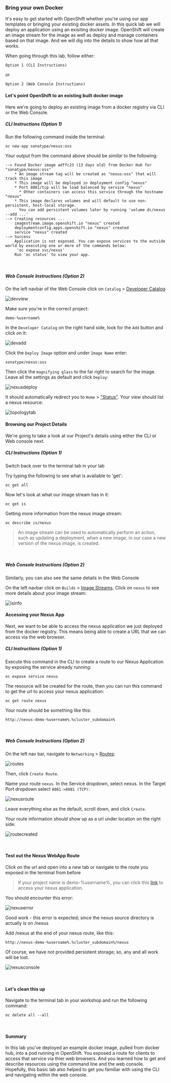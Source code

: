 ### Bring your own Docker

It's easy to get started with OpenShift whether you're using our app templates or bringing your existing docker assets. In this quick lab we will deploy an application using an exisiting docker image. OpenShift will create an image stream for the image as well as deploy and manage containers based on that image. And we will dig into the details to show how all that works.

When going through this lab, follow either:
```
Option 1 (CLI Instructions)
```
or 
```
Option 2 (Web Console Instructions)
```

#### Let's point OpenShift to an existing built docker image

Here we're going to deploy an existing image from a docker registry via CLI or the Web Console.

##### CLI Instructions (Option 1)

Run the following command inside the terminal: 
```execute
oc new-app sonatype/nexus:oss
```

Your output from the command above should be *similar* to the following: 

```
--> Found Docker image adffc23 (13 days old) from Docker Hub for "sonatype/nexus:oss"
    * An image stream tag will be created as "nexus:oss" that will track this image
    * This image will be deployed in deployment config "nexus"
    * Port 8081/tcp will be load balanced by service "nexus"
      * Other containers can access this service through the hostname "nexus"
    * This image declares volumes and will default to use non-persistent, host-local storage.
      You can add persistent volumes later by running 'volume dc/nexus --add ...'
--> Creating resources ...
    imagestream.image.openshift.io "nexus" created
    deploymentconfig.apps.openshift.io "nexus" created
    service "nexus" created
--> Success
    Application is not exposed. You can expose services to the outside world by executing one or more of the commands below:
     'oc expose svc/nexus' 
    Run 'oc status' to view your app.
```
<br>

##### Web Console Instructions (Option 2)

On the left navbar of the Web Console click on ```Catalog``` > [Developer Catalog](%console_url%/catalog/ns/demo-%username%)

![devview](images/lab2_workshop_developer_view.png)

Make sure you're in the correct project: 

```
demo-%username%
```

In the ```Developer Catalog``` on the right hand side, look for the ```Add``` button and click on it: 

![devadd](images/lab2_workshop_dev_add_workload.png)

Click the ```Deploy Image``` option and under ```Image Name``` enter:

``` 
sonatype/nexus:oss
```

Then click the ```magnifying glass``` to the far right to search for the image. Leave all the settings as default and click ```Deploy```:

![nexusdeploy](images/lab2_workshop_deploy_nexus.png)

It should automatically redirect you to ```Home``` > ["Status"](%console_url%/overview/ns/demo-%username%). Your view should list a nexus resource:

![topologytab](images/lab2_workshop_project_status_nexus.png)

#### Browsing our Project Details

We're going to take a look at our Project's details using either the CLI or Web console next.

##### CLI Instructions (Option 1)

Switch back over to the terminal tab in your lab

Try typing the following to see what is available to 'get':

```execute
oc get all
```

Now let's look at what our image stream has in it:

```execute
oc get is
```

Getting more information from the nexus image stream: 

```execute
oc describe is/nexus
```

>An image stream can be used to automatically perform an action, such as updating a deployment, when a new image, in our case a new version of the nexus image, is created. 

<br>

##### Web Console Instructions (Option 2)

Similarly, you can also see the same details in the Web Console

On the left navbar click on ```Builds``` > [Image Streams](%console_url%/k8s/ns/demo-%username%/imagestreams). Click on ```nexus``` to see more details about your image stream:

![isinfo](images/lab2_workshop_nexus_is_info.png)

#### Accessing your Nexus App

Next, we want to be able to access the nexus application we just deployed from the docker registry. This means being able to create a URL that we can access via the web browser. 

##### CLI Instructions (Option 1)

Execute this command in the CLI to create a route to our Nexus Application by exposing the service already running:

```execute
oc expose service nexus
```

The resource will be created for the route, then you can run this command to get the url to access your nexus application:

```execute
oc get route nexus
```

Your route should be something like this: 
```
http://nexus-demo-%username%.%cluster_subdomain%
```

<br>

##### Web Console Instructions (Option 2)

On the left nav bar, navigate to ```Networking``` > [Routes](%console_url%/k8s/ns/demo-%username%/routes):

![routes](images/lab2_workshop_create_route.png)

Then, click ```Create Route```.

Name your route ```nexus```. In the Service dropdown, select nexus. In the Target Port dropdown select ```8081->8081 (TCP)```: 

![nexusroute](images/lab2_workshop_nexus_route_info.png)

Leave everything else as the default, scroll down, and click ```Create```. 

Your route information should show up as a url under location on the right side: 

![routecreated](images/lab2_workshop_nexus_route_created.png)

<br>

#### Test out the Nexus WebApp Route

Click on the url and open into a new tab or navigate to the route you exposed in the terminal from before

>If your project name is demo-%username%, you can click this [link](http://nexus-demo-%username%.%cluster_subdomain%) to access your nexus application.

You should encounter this error:

![nexuserror](images/lab2_workshop_nexus_error.png)

Good work - this error is expected; since the nexus source directory is actually is on /nexus

Add /nexus at the end of your nexus route, like this:

```
http://nexus-demo-%username%.%cluster_subdomain%/nexus
```

Of course, we have not provided persistent storage; so, any and all work will be lost.

![nexusconsole](images/lab2_workshop_nexus_webapp_console.png)

<br>

#### Let's clean this up

Navigate to the terminal tab in your workshop and run the following command:

```execute
oc delete all --all
```

<br>

#### Summary

In this lab you've deployed an example docker image, pulled from docker hub, into a pod running in OpenShift. You exposed a route for clients to access that service via thier web browsers. And you learned how to get and describe resources using the command line and the web console. Hopefully, this basic lab also helped to get you familiar with using the CLI and navigating within the web console.




